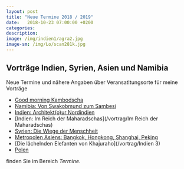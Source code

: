 ```yaml
---
layout: post
title: "Neue Termine 2018 / 2019"
date:   2018-10-23 07:00:00 +0200
categories:
description: 
image: /img/indien1/agra2.jpg
image-sm: /img/Lo/scan281k.jpg
---
```

Vorträge Indien, Syrien, Asien und Namibia
------------------------------------------
Neue Termine und nähere Angaben über Veransatltungsorte für meine Vorträge

- [Good morning Kambodscha](/vortrag/Kambodscha)
- [Namibia: Von Swakobmund zum Sambesi](/vortrag/namibia2)
- [Indien: Architekt(o)ur Nordindien](/vortrag/architektour1)
- [Indien: Im Reich der Maharadschas](/vortrag/Im Reich der Maharadschas)
- [Syrien: Die Wiege der Menschheit](/vortrag/syrien)
- [Metropolen Asiens: Bangkok, Hongkong, Shanghai, Peking](/Vortrag/Metropolen)
- [Die lächelnden Elefanten von Khajuraho](/vortrag/Indien 3)
- [Polen](/Vortrag/polen)

finden Sie im Bereich *Termine*.
